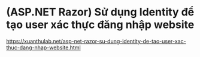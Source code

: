 # (ASP.NET Razor) Sử dụng Identity để tạo user xác thực đăng nhập website

https://xuanthulab.net/asp-net-razor-su-dung-identity-de-tao-user-xac-thuc-dang-nhap-website.html